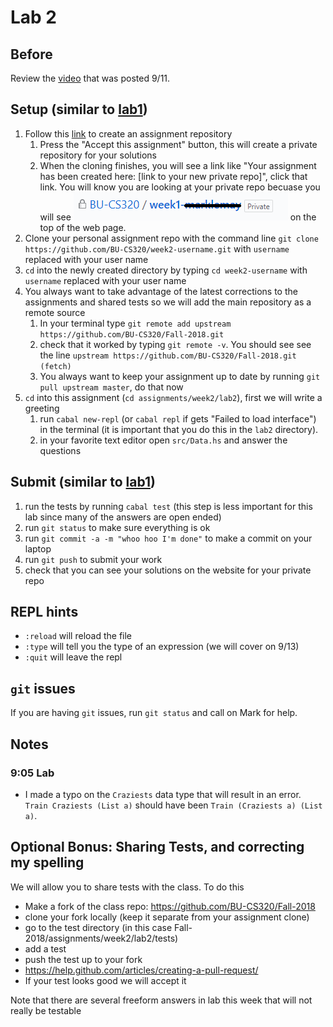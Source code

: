 # Lab 2

## Before

Review the [video](https://www.youtube.com/watch?v=fXbWsMHKI5A) that was posted 9/11.

## Setup (similar to [lab1](../../week1/lab1))
1. Follow this [link](https://classroom.github.com/a/S9FoucLq) to create an assignment repository
   1. Press the "Accept this assignment" button, this will create a private repository for your solutions
   1. When the cloning finishes, you will see a link like "Your assignment has been created here: [link to your new private repo]", click that link.  You will know you are looking at your private repo becuase you will see ![Lock icon BU-CS320/weel1- your user name Private](img/private-repo.png) on the top of the web page.
1. Clone your personal assignment repo with the command line ```git clone https://github.com/BU-CS320/week2-username.git``` with ```username``` replaced with your user name
1. ```cd``` into the newly created directory by typing ```cd week2-username``` with ```username``` replaced with your user name
1. You always want to take advantage of the latest corrections to the assignments and shared tests so we will add the main repository as a remote source
   1. In your terminal type ```git remote add upstream https://github.com/BU-CS320/Fall-2018.git```
   1. check that it worked by typing ```git remote -v```.  You should see see the line ```upstream https://github.com/BU-CS320/Fall-2018.git (fetch)```
   1. You always want to keep your assignment up to date by running ```git pull upstream master```, do that now
1. ```cd```  into this assignment (```cd assignments/week2/lab2```), first we will write a greeting
   1. run ```cabal new-repl``` (or ```cabal repl``` if gets "Failed to load interface") in the terminal (it is important that you do this in the ```lab2``` directory).
   1. in your favorite text editor open ```src/Data.hs``` and answer the questions

## Submit (similar to [lab1](../../week1/lab1))
1. run the tests by running ```cabal test``` (this step is less important for this lab since many of the answers are open ended)
1. run ```git status``` to make sure everything is ok
1. run ```git commit -a -m "whoo hoo I'm done"``` to make a commit on your laptop
1. run ```git push``` to submit your work
1. check that you can see your solutions on the website for your private repo
   
## REPL hints
* `:reload` will reload the file
* `:type` will tell you the type of an expression (we will cover on 9/13)
* `:quit` will leave the repl

## ```git``` issues
If you are having ```git``` issues, run ```git status``` and call on Mark for help.

## Notes
### 9:05 Lab
 * I made a typo on the ```Craziests``` data type that will result in an error. ```Train Craziests (List a)``` should have been ```Train (Craziests a) (List a)```.

## Optional Bonus: Sharing Tests, and correcting my spelling
We will allow you to share tests with the class. To do this 
 * Make a fork of the class repo: https://github.com/BU-CS320/Fall-2018
 * clone your fork locally (keep it separate from your assignment clone)
 * go to the test directory (in this case Fall-2018/assignments/week2/lab2/tests)
 * add a test
 * push the test up to your fork
 * https://help.github.com/articles/creating-a-pull-request/
 * If your test looks good we will accept it

Note that there are several freeform answers in lab this week that will not really be testable

